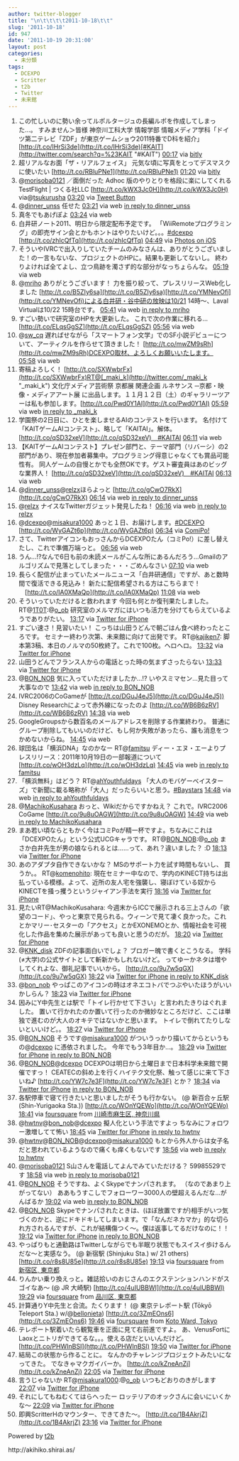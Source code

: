 ```yaml
---
author: twitter-blogger
title: "\n\t\t\t\t2011-10-18\t\t"
slug: '2011-10-18'
id: 947
date: '2011-10-19 20:31:00'
layout: post
categories:
  - 未分類
tags:
  - DCEXPO
  - Scritter
  - t2b
  - Twitter
  - 未来館
---
```


<div xmlns:georss="http://www.georss.org/georss">

1.  <span><span>この忙しいのに勢い余ってルポルタージュの長編ルポを作成してしまった…。 すみません＞皆様 神奈川工科大学 情報学部 情報メディア学科「ドイツ第二テレビ「ZDF」が東京ゲームショウ2011特番でD科を紹介」 [http://t.co/IHrSi3de](http://t.co/IHrSi3de)[#KAIT](http://twitter.com/search?q=%23KAIT "#KAIT")</span> <span>[<span>00:17</span>](http://twitter.com/o_ob/status/126255495139966977) <span>via [bitly](http://bit.ly)</span></span></span>
2.  <span><span>超リアルなお面「ザ・リアルフェイス」 元気な頃に写真をとってデスマスクに使いたい [http://t.co/RBluPNe1](http://t.co/RBluPNe1)</span> <span>[<span>01:20</span>](http://twitter.com/o_ob/status/126271401282899968) <span>via [bitly](http://bit.ly)</span></span></span>
3.  <span><span>@[morisoba0121](http://twitter.com/morisoba0121 "morisoba0121") ／面倒だった Adhoc 版のやりとりを格段に楽にしてくれる TestFlight | つくる社LLC [http://t.co/kWX3Jc0H](http://t.co/kWX3Jc0H) via@[tsukurusha](http://twitter.com/tsukurusha "tsukurusha")</span> <span>[<span>03:20</span>](http://twitter.com/o_ob/status/126301705238364160) <span>via [Tweet Button](http://twitter.com/tweetbutton)</span></span></span>
4.  <span><span>@[dinner_unss](http://twitter.com/dinner_unss "dinner_unss") 任せた</span> <span>[<span>03:21</span>](http://twitter.com/o_ob/status/126301788201680896) <span>via web</span> [in reply to dinner_unss](http://twitter.com/dinner_unss/status/126299169240530944)</span></span>
5.  <span><span>真冬でもあげぽよ</span> <span>[<span>03:24</span>](http://twitter.com/o_ob/status/126302671039758339) <span>via web</span></span></span>
6.  <span><span>白井研ノート2011、明日から限定配布予定です。 「WiiRemoteプログラミング」の即売サイン会とかもホントはやりたいけど。。。[#dcexpo](http://twitter.com/search?q=%23dcexpo "#dcexpo") [http://t.co/zhIcQfTq](http://t.co/zhIcQfTq)</span> <span>[<span>04:49</span>](http://twitter.com/o_ob/status/126323907308421121) <span>via [Photos on iOS](http://www.apple.com)</span></span></span>
7.  <span><span>そういやIVRCで出入りしていたチームのみなさんは、ありがとうございました！の一言もないな、プロジェクトのHPに。結果も更新してないし。 終わりよければ全てよし、立つ鳥跡を濁さず的な部分がなっちょらんな。</span> <span>[<span>05:19</span>](http://twitter.com/o_ob/status/126331616422400000) <span>via web</span></span></span>
8.  <span><span>@[mriho](http://twitter.com/mriho "mriho") ありがとうございます！ 力を振り絞って、プレスリリースWeb化しました [http://t.co/B5ZIy6sa](http://t.co/B5ZIy6sa)[http://t.co/YMNevOfi](http://t.co/YMNevOfi)による白井研・谷中研の放映は10/21 14時～、Laval Virtualは10/22 15時台です。</span> <span>[<span>05:41</span>](http://twitter.com/o_ob/status/126337204191625219) <span>via web</span> [in reply to mriho](http://twitter.com/mriho/status/126331637607825409)</span></span>
9.  <span><span>すごい勢いで研究室のHPを大更新した。 これで次の作業に移れる… [http://t.co/ELqsGgSZ](http://t.co/ELqsGgSZ)</span> <span>[<span>05:56</span>](http://twitter.com/o_ob/status/126340812391985152) <span>via web</span></span></span>
10.  <span><span>@[sw_cq](http://twitter.com/sw_cq "sw_cq") 遅ればせながら「スマートフォン文学」でのSF小説デビューについて、アーティクルを作らせて頂きました！ [http://t.co/mwZM9sRh](http://t.co/mwZM9sRh)DCEXPO取材、よろしくお願いいたします。</span> <span>[<span>05:58</span>](http://twitter.com/o_ob/status/126341320519319552) <span>via web</span></span></span>
11.  <span><span>寄稿よろしく！ [http://t.co/SXWwbrFx](http://t.co/SXWwbrFx)RT@[_maki_k](http://twitter.com/_maki_k "_maki_k") 文化庁メディア芸術祭 京都展 関連企画 ルネサンス ─京都・映像・メディアアート展 に出品します。１１月１２日（土）のギャラリーツアーは私も参加します。[http://t.co/Pwd0Y1AI](http://t.co/Pwd0Y1AI)</span> <span>[<span>05:59</span>](http://twitter.com/o_ob/status/126341701479571456) <span>via web</span> [in reply to _maki_k](http://twitter.com/_maki_k/status/126338610143301632)</span></span>
12.  <span><span>学園祭の2日目に、ひとを楽しませるAIのコンテストを行います。 名付けて「KAITゲームAIコンテスト」、略して「KAITAI」。解体。 [http://t.co/qSD32xeV](http://t.co/qSD32xeV)　#KAITAI</span> <span>[<span>06:11</span>](http://twitter.com/o_ob/status/126344756904198144) <span>via web</span></span></span>
13.  <span><span>【KAITゲームAIコンテスト】プレゼン部門と、テーマ部門（リバーシ）の2部門があり、現在参加者募集中。プログラミング得意じゃなくても賞品可能性有。 同人ゲームの自慢とかでも全然OKです。ゲスト審査員はあのビッグな業界人！ [http://t.co/qSD32xeV](http://t.co/qSD32xeV)　#KAITAI</span> <span>[<span>06:13</span>](http://twitter.com/o_ob/status/126345101134921729) <span>via web</span></span></span>
14.  <span><span>@[dinner_unss](http://twitter.com/dinner_unss "dinner_unss")@[relzx](http://twitter.com/relzx "relzx")ほらよっと [http://t.co/gCwO7RkX](http://t.co/gCwO7RkX)</span> <span>[<span>06:14</span>](http://twitter.com/o_ob/status/126345333646176256) <span>via web</span> [in reply to dinner_unss](http://twitter.com/dinner_unss/status/126331967670190080)</span></span>
15.  <span><span>@[relzx](http://twitter.com/relzx "relzx") ナイスなTwitterガジェット発見したね！</span> <span>[<span>06:16</span>](http://twitter.com/o_ob/status/126345841911926785) <span>via web</span> [in reply to relzx](http://twitter.com/relzx/status/126344670166007809)</span></span>
16.  <span><span>@[dcexpo](http://twitter.com/dcexpo "dcexpo")@[misakura1000](http://twitter.com/misakura1000 "misakura1000") あっと１日、お届けします。[#DCEXPO](http://twitter.com/search?q=%23DCEXPO "#DCEXPO") [http://t.co/WyGAZt6p](http://t.co/WyGAZt6p)</span> <span>[<span>06:34</span>](http://twitter.com/o_ob/status/126350466996121600) <span>via [ComiPo!](http://www.comipo.com/)</span></span></span>
17.  <span><span>さて、TwitterアイコンもおっさんからDCEXPOたん（コミPo!）に差し替えたし、これで準備万端っと。</span> <span>[<span>06:56</span>](http://twitter.com/o_ob/status/126356045382688768) <span>via web</span></span></span>
18.  <span><span>うん…!?なんで6日も前の未読メールがこんな所にあるんだろう…Gmailのアルゴリズムで見落としてしまった・・・ごめんなさい</span> <span>[<span>07:10</span>](http://twitter.com/o_ob/status/126359582120493056) <span>via web</span></span></span>
19.  <span><span>長らく配信が止まっていたメールニュース「白井研通信」ですが、あと数時間で復活できる見込み！ 新たに配信希望される方はこちらまで！ 　[http://t.co/IA0XMaQp](http://t.co/IA0XMaQp)</span> <span>[<span>11:08</span>](http://twitter.com/o_ob/status/126419443176849408) <span>via web</span></span></span>
20.  <span><span>そういっていただけると救われます 今回も何とか復刊果たしました。 RT@[1T0T](http://twitter.com/1T0T "1T0T"):@[o_ob](http://twitter.com/o_ob "o_ob") 研究室のメルマガにはいつも活力を分けてもらえているようでありがたい。</span> <span>[<span>13:17</span>](http://twitter.com/o_ob/status/126451838470987776) <span>via [Twitter for iPhone](http://twitter.com/#!/download/iphone)</span></span></span>
21.  <span><span>すごい速さ！見習いたい！ こっちは山田うどんで朝ごはん食べ終わったところです。 セミナー終わり次第、未来館に向けて出発です。 RT@[kajiken7](http://twitter.com/kajiken7 "kajiken7"): 脚本第3稿、本日のノルマの50枚終了。これで100枚。ヘロヘロ。</span> <span>[<span>13:32</span>](http://twitter.com/o_ob/status/126455545178755073) <span>via [Twitter for iPhone](http://twitter.com/#!/download/iphone)</span></span></span>
22.  <span><span>山田うどんでフランス人からの電話とった時の気まずさったらない</span> <span>[<span>13:33</span>](http://twitter.com/o_ob/status/126455842223562753) <span>via [Twitter for iPhone](http://twitter.com/#!/download/iphone)</span></span></span>
23.  <span><span>@[BON_NOB](http://twitter.com/BON_NOB "BON_NOB") 気に入っていただけましたか…!? いやスミマセン…見た目って大事なので</span> <span>[<span>13:42</span>](http://twitter.com/o_ob/status/126458206477221889) <span>via web</span> [in reply to BON_NOB](http://twitter.com/BON_NOB/status/126359202468864000)</span></span>
24.  <span><span>IVRC2006のCoGameが [http://t.co/DGuJ4eJ5](http://t.co/DGuJ4eJ5)) Disney Researchによって赤外線になったのよ [http://t.co/WB6B6zRV](http://t.co/WB6B6zRV)</span> <span>[<span>14:38</span>](http://twitter.com/o_ob/status/126472332905684993) <span>via web</span></span></span>
25.  <span><span>GoogleGroupsから数百名のメールアドレスを削除する作業終わり。 普通にグループ削除してもいいのだけど、もし何か失敗があったら、誰も消息をつかめないからね。</span> <span>[<span>14:45</span>](http://twitter.com/o_ob/status/126473920676237314) <span>via web</span></span></span>
26.  <span><span>球団名は「横浜DNA」なのかなー RT@[famitsu](http://twitter.com/famitsu "famitsu") ディー・エヌ・エーよりプレスリリース：2011年10月19日の一部報道について [http://t.co/wOH3dzLq](http://t.co/wOH3dzLq)</span> <span>[<span>14:45</span>](http://twitter.com/o_ob/status/126474136582225920) <span>via web</span> [in reply to famitsu](http://twitter.com/famitsu/status/126473903504764929)</span></span>
27.  <span><span>「横浜無料」はどう？ RT@[ahYouthfuldays](http://twitter.com/ahYouthfuldays "ahYouthfuldays") 「大人のモバゲーベイスターズ」で新聞に載る略称が「大人」だったらいいと思う。[#Baystars](http://twitter.com/search?q=%23Baystars "#Baystars")</span> <span>[<span>14:48</span>](http://twitter.com/o_ob/status/126474676171055104) <span>via web</span> [in reply to ahYouthfuldays](http://twitter.com/ahYouthfuldays/status/126361836139458561)</span></span>
28.  <span><span>@[MachikoKusahara](http://twitter.com/MachikoKusahara "MachikoKusahara") おっと、Wikiだからですかねえ？ これで。IVRC2006 CoGame [http://t.co/9u8uOAGW](http://t.co/9u8uOAGW)</span> <span>[<span>14:49</span>](http://twitter.com/o_ob/status/126475111988609026) <span>via web</span> [in reply to MachikoKusahara](http://twitter.com/MachikoKusahara/status/126474673792876544)</span></span>
29.  <span><span>まあ若い頃ならともかく今はコミPoが精一杯ですよ。ちなみにこれは「DCEXPOたん」という公式UCGキャラです。 RT@[BON_NOB](http://twitter.com/BON_NOB "BON_NOB"):@[o_ob](http://twitter.com/o_ob "o_ob") まさか白井先生が男の娘なられるとは……って、あれ？違いました？ :D</span> <span>[<span>18:13</span>](http://twitter.com/o_ob/status/126526299832459264) <span>via [Twitter for iPhone](http://twitter.com/#!/download/iphone)</span></span></span>
30.  <span><span>あのアダプタ自作できないかな？ MSのサポート力を試す時間もないし、 買うか。。 RT@[komenohito](http://twitter.com/komenohito "komenohito"): 現在セミナー中なので、学内のKINECT持ちは出払っている模様。よって、近所の友人宅を強襲し、寝ぼけている奴からKINECTを掻っ攫うというジャイアン手法を実行</span> <span>[<span>18:16</span>](http://twitter.com/o_ob/status/126527159245357058) <span>via [Twitter for iPhone](http://twitter.com/#!/download/iphone)</span></span></span>
31.  <span><span>見たいRT@MachikoKusahara: 今週末からICCで展示される三上さんの「欲望のコード」、やっと東京で見られる。ウィーンで見て凄く良かった。これとかマリー･セスターの「アクセス」とかEXONEMOとか、情報社会を可視化した作品を集めた展示があっても良いと思うのだが。</span> <span>[<span>18:20</span>](http://twitter.com/o_ob/status/126528011993489408) <span>via [Twitter for iPhone](http://twitter.com/#!/download/iphone)</span></span></span>
32.  <span><span>@[KNK_disk](http://twitter.com/KNK_disk "KNK_disk") ZDFの記事面白いでしょ？ ブロガー魄で書くとこうなる。 学科(≠大学)の公式サイトとして斬新かもしれないけど。 ってゆーかネタは増やしてくれよな、御礼記事でいいから。 [http://t.co/9u7w5qGX](http://t.co/9u7w5qGX)</span> <span>[<span>18:22</span>](http://twitter.com/o_ob/status/126528745216544768) <span>via [Twitter for iPhone](http://twitter.com/#!/download/iphone)</span> [in reply to KNK_disk](http://twitter.com/KNK_disk/status/126480633462669312)</span></span>
33.  <span><span>@[bon_nob](http://twitter.com/bon_nob "bon_nob") やっぱこのアイコンの時はオネエコトバでつぶやいたほうがいいかしらん？</span> <span>[<span>18:23</span>](http://twitter.com/o_ob/status/126528994899271680) <span>via [Twitter for iPhone](http://twitter.com/#!/download/iphone)</span></span></span>
34.  <span><span>因みにY中先生とは駅で「トイレ行かせて下さい」と言われたきりはぐれました。 置いて行かれたのか置いて行ったのか微妙なところだけど、ここは単独で進むのが大人のオキテではないかと思います。 トイレで倒れてたりしないといいけど。。</span> <span>[<span>18:27</span>](http://twitter.com/o_ob/status/126529793595424769) <span>via [Twitter for iPhone](http://twitter.com/#!/download/iphone)</span></span></span>
35.  <span><span>@[BON_NOB](http://twitter.com/BON_NOB "BON_NOB") そうです@[misakura1000](http://twitter.com/misakura1000 "misakura1000") がついうっかり描いてからというもの@[dcexpo](http://twitter.com/dcexpo "dcexpo") に憑依されました。 今年でもう3年目か...。</span> <span>[<span>18:29</span>](http://twitter.com/o_ob/status/126530409688342528) <span>via [Twitter for iPhone](http://twitter.com/#!/download/iphone)</span> [in reply to BON_NOB](http://twitter.com/BON_NOB/status/126529488237506560)</span></span>
36.  <span><span>@[BON_NOB](http://twitter.com/BON_NOB "BON_NOB")@[dcexpo](http://twitter.com/dcexpo "dcexpo") DCEXPOは明日から土曜日まで日本科学未来館で開催ですっ！ CEATECの斜め上を行くハイテク文化祭、触って感じに来て下さいね♪ [http://t.co/YW7c7e3F](http://t.co/YW7c7e3F) とか？</span> <span>[<span>18:34</span>](http://twitter.com/o_ob/status/126531673742508032) <span>via [Twitter for iPhone](http://twitter.com/#!/download/iphone)</span> [in reply to BON_NOB](http://twitter.com/BON_NOB/status/126529294452277248)</span></span>
37.  <span><span>各駅停車で寝て行きたいと思いましたがそうも行かない。 (@ 新百合ヶ丘駅 (Shin-Yurigaoka Sta.)) [http://t.co/WOnYQEWo](http://t.co/WOnYQEWo)</span> <span>[<span>18:41</span>](http://twitter.com/o_ob/status/126533501028806656) <span>via [foursquare](http://foursquare.com)</span> from [川崎市麻生区, 神奈川県<span></span>](http://maps.google.com/maps?q=35.60375363,139.50759172)</span></span>
38.  <span><span>@[hwtnv](http://twitter.com/hwtnv "hwtnv")@[bon_nob](http://twitter.com/bon_nob "bon_nob")@[dcexpo](http://twitter.com/dcexpo "dcexpo") 擬人化という手法ですよっ ちなみにフォロワー激増してて怖い</span> <span>[<span>18:45</span>](http://twitter.com/o_ob/status/126534401491345408) <span>via [Twitter for iPhone](http://twitter.com/#!/download/iphone)</span> [in reply to hwtnv](http://twitter.com/hwtnv/status/126532969564348416)</span></span>
39.  <span><span>@[hwtnv](http://twitter.com/hwtnv "hwtnv")@[BON_NOB](http://twitter.com/BON_NOB "BON_NOB")@[dcexpo](http://twitter.com/dcexpo "dcexpo")@[misakura1000](http://twitter.com/misakura1000 "misakura1000") もとから外人からは女子名だと思われているようなので痛くも痒くもないです</span> <span>[<span>18:56</span>](http://twitter.com/o_ob/status/126537182256173056) <span>via web</span> [in reply to hwtnv](http://twitter.com/hwtnv/status/126534457757937664)</span></span>
40.  <span><span>@[morisoba0121](http://twitter.com/morisoba0121 "morisoba0121") S山さんを電話してよんでみていただける？ 59985529です</span> <span>[<span>18:58</span>](http://twitter.com/o_ob/status/126537653800808448) <span>via web</span> [in reply to morisoba0121](http://twitter.com/morisoba0121/status/126533806785183745)</span></span>
41.  <span><span>@[BON_NOB](http://twitter.com/BON_NOB "BON_NOB") そうですね、よくSkypeでナンパされます。 （なのであまり上がってない） ああもうすこしでフォローワー3000人の壁超えるんだな…がんばるか</span> <span>[<span>19:02</span>](http://twitter.com/o_ob/status/126538587763245056) <span>via web</span> [in reply to BON_NOB](http://twitter.com/BON_NOB/status/126537416742928385)</span></span>
42.  <span><span>@[BON_NOB](http://twitter.com/BON_NOB "BON_NOB") Skypeでナンパされたときは、(ほぼ放置ですが)相手がいつ気づくのかと、逆にドキドキしてしまいます。で「なんだネカマか」的な切られ方されるんですが、これが結構傷つく～。僕は返事してるだけなのに！！</span> <span>[<span>19:12</span>](http://twitter.com/o_ob/status/126541128995581952) <span>via [Twitter for iPhone](http://twitter.com/#!/download/iphone)</span> [in reply to BON_NOB](http://twitter.com/BON_NOB/status/126538913262206976)</span></span>
43.  <span><span>やっぱりもと通勤路はTwitterしながらでも半眠り状態でもスイスイ歩けるんだな〜と実感なう。 (@ 新宿駅 (Shinjuku Sta.) w/ 21 others) [http://t.co/r8s8U85e](http://t.co/r8s8U85e)</span> <span>[<span>19:13</span>](http://twitter.com/o_ob/status/126541559473782784) <span>via [foursquare](http://foursquare.com)</span> from [新宿区, 東京都<span></span>](http://maps.google.com/maps?q=35.69093823,139.70024943)</span></span>
44.  <span><span>りんかい乗り換えっと。雑誌拾いのおじさんのエクステンションハンドがスゴイなあ～ (@ JR 大崎駅) [http://t.co/4uIUBBWI](http://t.co/4uIUBBWI)</span> <span>[<span>19:29</span>](http://twitter.com/o_ob/status/126545545115353088) <span>via [foursquare](http://foursquare.com)</span> from [品川区, 東京都<span></span>](http://maps.google.com/maps?q=35.6197707,139.72813)</span></span>
45.  <span><span>計算通りY中先生と合流。たくります！ (@ 東京テレポート駅 (Tōkyō Teleport Sta.) w/@[bellonieta](http://twitter.com/bellonieta "bellonieta")) [http://t.co/3ZmEOns6](http://t.co/3ZmEOns6)</span> <span>[<span>19:46</span>](http://twitter.com/o_ob/status/126549663460503553) <span>via [foursquare](http://foursquare.com)</span> from [Koto Ward, Tokyo<span></span>](http://maps.google.com/maps?q=35.62752523,139.77879524)</span></span>
46.  <span><span>テレポート駅着いたら観覧車を正面に見て右前進ですよ。 あ、VenusFortにLaoxとニトリができてるな。。。使える店だといいんだけど。 [http://t.co/PHWInBSI](http://t.co/PHWInBSI)</span> <span>[<span>19:50</span>](http://twitter.com/o_ob/status/126550752310206464) <span>via [Twitter for iPhone](http://twitter.com/#!/download/iphone)</span></span></span>
47.  <span><span>結局この状態から作ることに。 なんかのチャレンジプロジェクトみたいになってきた。 でなきゃマクガイバーか。 [http://t.co/kZneAnZj](http://t.co/kZneAnZj)</span> <span>[<span>22:05</span>](http://twitter.com/o_ob/status/126584808821358592) <span>via [Twitter for iPhone](http://twitter.com/#!/download/iphone)</span></span></span>
48.  <span><span>言うじゃないか RT@[misakura1000](http://twitter.com/misakura1000 "misakura1000"):@[o_ob](http://twitter.com/o_ob "o_ob") いつもどおりのきがします</span> <span>[<span>22:07</span>](http://twitter.com/o_ob/status/126585211650711552) <span>via [Twitter for iPhone](http://twitter.com/#!/download/iphone)</span></span></span>
49.  <span><span>それにしてもねむくてはらへったー ロッテリアのオックさんに会いにいくかな～</span> <span>[<span>22:09</span>](http://twitter.com/o_ob/status/126585643269750784) <span>via [Twitter for iPhone](http://twitter.com/#!/download/iphone)</span></span></span>
50.  <span><span>即興ScritterHのマウンター、できてきた～。 [http://t.co/1B4AkrjZ](http://t.co/1B4AkrjZ)</span> <span>[<span>23:16</span>](http://twitter.com/o_ob/status/126602518808637441) <span>via [Twitter for iPhone](http://twitter.com/#!/download/iphone)</span></span></span>

</div>

Powered by [t2b](http://t2b.utilz.jp/)

<div>http://akihiko.shirai.as/</div>